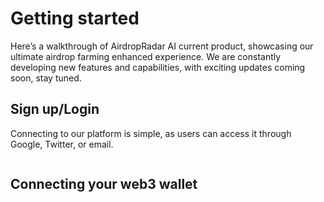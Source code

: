 # Getting started

Here’s a walkthrough of AirdropRadar AI current product, showcasing our ultimate airdrop farming enhanced experience. We are constantly developing new features and capabilities, with exciting updates coming soon, stay tuned.

## Sign up/Login

Connecting to our platform is simple, as users can access it through Google, Twitter, or email.

<figure><img src=".gitbook/assets/Screenshot 2024-02-28 at 6.13.00 AM.png" alt=""><figcaption></figcaption></figure>

## Connecting your web3 wallet
